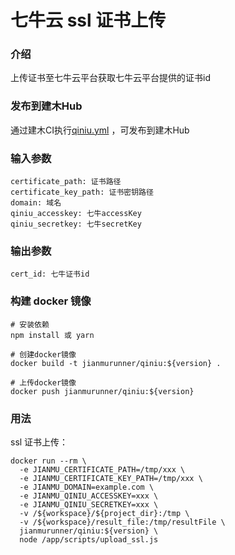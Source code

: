 # 七牛云 ssl 证书上传

### 介绍

上传证书至七牛云平台获取七牛云平台提供的证书id

### 发布到建木Hub

通过建木CI执行[qiniu.yml](https://gitee.com/jianmu-runners/jianmu-runner-list/blob/master/release_dsl/qiniu.yml) ，可发布到建木Hub

### 输入参数

```
certificate_path: 证书路径
certificate_key_path: 证书密钥路径
domain: 域名
qiniu_accesskey: 七牛accessKey
qiniu_secretkey: 七牛secretKey
```

### 输出参数

```
cert_id: 七牛证书id
```

### 构建 docker 镜像

```
# 安装依赖
npm install 或 yarn

# 创建docker镜像
docker build -t jianmurunner/qiniu:${version} .

# 上传docker镜像
docker push jianmurunner/qiniu:${version}
```

### 用法

ssl 证书上传：

```
docker run --rm \
  -e JIANMU_CERTIFICATE_PATH=/tmp/xxx \
  -e JIANMU_CERTIFICATE_KEY_PATH=/tmp/xxx \
  -e JIANMU_DOMAIN=example.com \
  -e JIANMU_QINIU_ACCESSKEY=xxx \
  -e JIANMU_QINIU_SECRETKEY=xxx \
  -v /${workspace}/${project_dir}:/tmp \
  -v /${workspace}/result_file:/tmp/resultFile \
  jianmurunner/qiniu:${version} \
  node /app/scripts/upload_ssl.js
```

